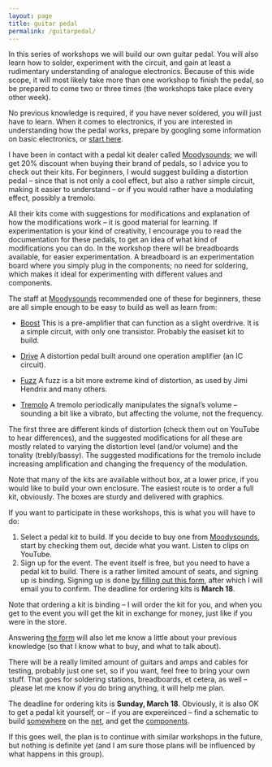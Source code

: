 ```yaml
---
layout: page
title: guitar pedal
permalink: /guitarpedal/
---
```



In this series of workshops we will build our own guitar pedal. You will also learn how to solder, experiment with the circuit, and gain at least a rudimentary understanding of analogue electronics. Because of this wide scope, it will most likely take more than one workshop to finish the pedal, so be prepared to come two or three times (the workshops take place every other week). 

No previous knowledge is required, if you have never soldered, you will just have to learn. When it comes to electronics, if you are interested in understanding how the pedal works, prepare by googling some information on basic electronics, or [start here](../learning).


I have been in contact with a pedal kit dealer called [Moodysounds](https://moodysounds.com); we will get 20% discount when buying their brand of pedals, so I advice you to check out their kits. 
For beginners, I would suggest building a distortion pedal – since that is not only a cool effect, but also a rather simple circuit, making it easier to understand – or if you would rather have a modulating effect, possibly a tremolo. 

All their kits come with suggestions for modifications and explanation of how the modifications work – it is good material for learning. If experimentation is your kind of creativity, I encourage you to read the documentation for these pedals, to get an idea of what kind of modifications you can do. In the workshop there will be breadboards available, for easier experimentation. A breadboard is an experimentation board where you simply plug in the components; no need for soldering, which makes it ideal for experimenting with different values and components.

The staff at [Moodysounds](https://moodysounds.com) recommended one of these for beginners, these are all simple enough to be easy to build as well as learn from: 

* [Boost](https://moodysounds.com/produkt/moody-boost-kit/)
This is a pre-amplifier that can function as a slight overdrive. It is a simple circuit, with only one transistor. Probably the easiset kit to build.

* [Drive](https://moodysounds.com/produkt/moody-drive-kit/)
A distortion pedal built around one operation amplifier (an IC circuit). 

* [Fuzz](https://moodysounds.com/produkt/moody-fuzz-kit/)
A fuzz is a bit more extreme kind of distortion, as used by Jimi Hendrix and many others. 

* [Tremolo](https://moodysounds.com/produkt/moody-tremolo-kit/)
A tremolo periodically manipulates the signal’s volume – sounding a bit like a vibrato, but affecting the volume, not the frequency. 

The first three are different kinds of distortion (check them out on YouTube to hear differences), and the suggested modifications for all these are mostly related to varying the distortion level (and/or volume) and the tonality (trebly/bassy). 
The suggested modifications for the tremolo include increasing amplification and changing the frequency of the modulation. 


Note that many of the kits are available without box, at a lower price, if you would like to build your own enclosure. The easiest route is to order a full kit, obviously. The boxes are sturdy and delivered with graphics. 

If you want to participate in these workshops, this is what you will have to do: 
1. Select a pedal kit to build. If you decide to buy one from [Moodysounds](https://moodysounds.com), start by checking them out, decide what you want. Listen to clips on YouTube. 
2. Sign up for the event. The event itself is free, but you need to have a pedal kit to build. There is a rather limited amount of seats, and signing up is binding. Signing up is done [by filling out this form](https://goo.gl/forms/xLp5W4ZByfZLMssz1), after which I will email you to confirm. The deadline for ordering kits is **March 18**. 

Note that ordering a kit is binding – I will order the kit for you, and when you get to the event you will get the kit in exchange for money, just like if you were in the store.

Answering [the form](https://goo.gl/forms/xLp5W4ZByfZLMssz1) will also let me know a little about your previous knowledge (so that I know what to buy, and what to talk about).

There will be a really limited amount of guitars and amps and cables for testing, probably just one set, so if you want, feel free to bring your own stuff. That goes for soldering stations, breadboards, et cetera, as well – please let me know if you do bring anything, it will help me plan.


The deadline for ordering kits is **Sunday, March 18**. 
Obviously, it is also OK to get a pedal kit yourself, or – if you are expereinced – find a schematic to build [somewhere](http://tagboardeffects.blogspot.se/2017/01/wren-and-cuff-phat-phuk-b.html) on the [net](http://www.generalguitargadgets.com/how-to-build-it/technical-help/schematics/), and get the [components](https://www.electrokit.com). 

If this goes well, the plan is to continue with similar workshops in the future, but nothing is definite yet (and I am sure those plans will be influenced by what happens in this group). 


